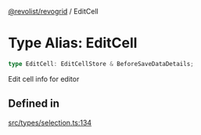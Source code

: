 [@revolist/revogrid](README.md) / EditCell

# Type Alias: EditCell

```ts
type EditCell: EditCellStore & BeforeSaveDataDetails;
```

Edit cell info for editor

## Defined in

[src/types/selection.ts:134](https://github.com/revolist/revogrid/blob/60f69439a769536c61ed98c75e87e11124ee6c9c/src/types/selection.ts#L134)
